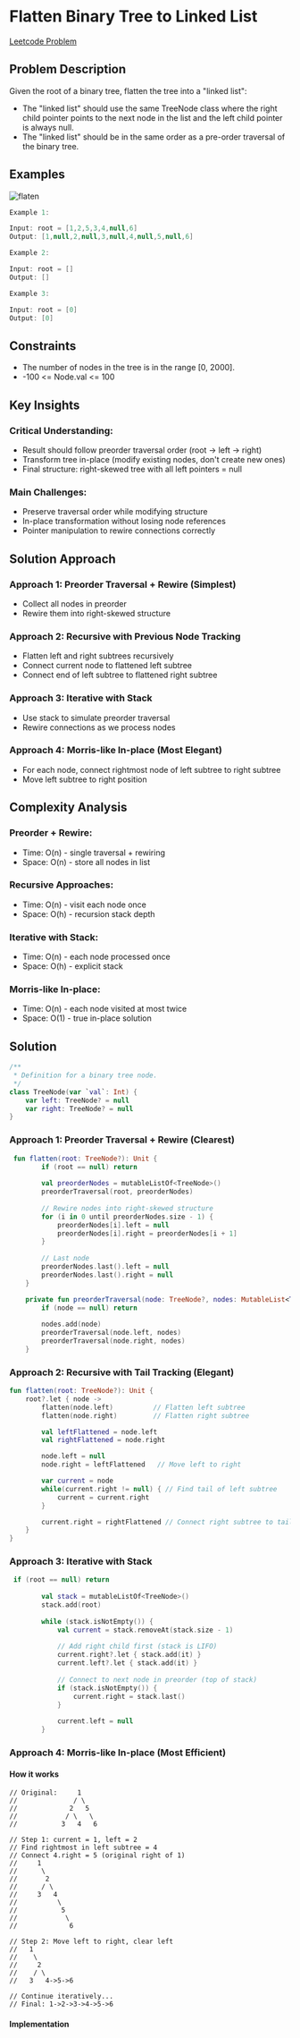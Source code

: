 # Flatten Binary Tree to Linked List
[Leetcode Problem](https://leetcode.com/problems/flatten-binary-tree-to-linked-list/description/)

## Problem Description
Given the root of a binary tree, flatten the tree into a "linked list":
- The "linked list" should use the same TreeNode class where the right child pointer points to the next node in the list and the left child pointer is always null.
- The "linked list" should be in the same order as a pre-order traversal of the binary tree.


## Examples

![flaten](https://github.com/user-attachments/assets/5942fb59-c845-4755-87bd-1085ba874ecd)

```kotlin
Example 1:

Input: root = [1,2,5,3,4,null,6]
Output: [1,null,2,null,3,null,4,null,5,null,6]

Example 2:

Input: root = []
Output: []

Example 3:

Input: root = [0]
Output: [0]


```

## Constraints
- The number of nodes in the tree is in the range [0, 2000].
- -100 <= Node.val <= 100

## Key Insights

### Critical Understanding:
- Result should follow preorder traversal order (root → left → right)
- Transform tree in-place (modify existing nodes, don't create new ones)
- Final structure: right-skewed tree with all left pointers = null

### Main Challenges:
- Preserve traversal order while modifying structure
- In-place transformation without losing node references
- Pointer manipulation to rewire connections correctly

## Solution Approach
### Approach 1: Preorder Traversal + Rewire (Simplest)
- Collect all nodes in preorder
- Rewire them into right-skewed structure

### Approach 2: Recursive with Previous Node Tracking
- Flatten left and right subtrees recursively
- Connect current node to flattened left subtree
- Connect end of left subtree to flattened right subtree

### Approach 3: Iterative with Stack
- Use stack to simulate preorder traversal
- Rewire connections as we process nodes

### Approach 4: Morris-like In-place (Most Elegant)
- For each node, connect rightmost node of left subtree to right subtree
- Move left subtree to right position

## Complexity Analysis
### Preorder + Rewire:
- Time: O(n) - single traversal + rewiring
- Space: O(n) - store all nodes in list

### Recursive Approaches:
- Time: O(n) - visit each node once
- Space: O(h) - recursion stack depth

### Iterative with Stack:
- Time: O(n) - each node processed once
- Space: O(h) - explicit stack

### Morris-like In-place:
- Time: O(n) - each node visited at most twice
- Space: O(1) - true in-place solution

## Solution

```kotlin
/**
 * Definition for a binary tree node.
 */
class TreeNode(var `val`: Int) {
    var left: TreeNode? = null
    var right: TreeNode? = null
}
```

### Approach 1: Preorder Traversal + Rewire (Clearest)

```kotlin
 fun flatten(root: TreeNode?): Unit {
        if (root == null) return
        
        val preorderNodes = mutableListOf<TreeNode>()
        preorderTraversal(root, preorderNodes)
        
        // Rewire nodes into right-skewed structure
        for (i in 0 until preorderNodes.size - 1) {
            preorderNodes[i].left = null
            preorderNodes[i].right = preorderNodes[i + 1]
        }
        
        // Last node
        preorderNodes.last().left = null
        preorderNodes.last().right = null
    }

    private fun preorderTraversal(node: TreeNode?, nodes: MutableList<TreeNode>) {
        if (node == null) return
        
        nodes.add(node)
        preorderTraversal(node.left, nodes)
        preorderTraversal(node.right, nodes)
    }

```

### Approach 2: Recursive with Tail Tracking (Elegant)

```kotlin
fun flatten(root: TreeNode?): Unit {
    root?.let { node ->
        flatten(node.left)          // Flatten left subtree
        flatten(node.right)         // Flatten right subtree

        val leftFlattened = node.left
        val rightFlattened = node.right

        node.left = null
        node.right = leftFlattened   // Move left to right

        var current = node
        while(current.right != null) { // Find tail of left subtree
            current = current.right
        }

        current.right = rightFlattened // Connect right subtree to tail
    }
}
```


### Approach 3: Iterative with Stack

```kotlin
 if (root == null) return
        
        val stack = mutableListOf<TreeNode>()
        stack.add(root)
        
        while (stack.isNotEmpty()) {
            val current = stack.removeAt(stack.size - 1)
            
            // Add right child first (stack is LIFO)
            current.right?.let { stack.add(it) }
            current.left?.let { stack.add(it) }
            
            // Connect to next node in preorder (top of stack)
            if (stack.isNotEmpty()) {
                current.right = stack.last()
            }
            
            current.left = null
        }
```


### Approach 4: Morris-like In-place (Most Efficient)

#### How it works

```
// Original:     1
//              / \
//             2   5
//            / \   \
//           3   4   6

// Step 1: current = 1, left = 2
// Find rightmost in left subtree = 4
// Connect 4.right = 5 (original right of 1)
//     1
//      \
//       2
//      / \
//     3   4
//          \
//           5
//            \
//             6

// Step 2: Move left to right, clear left
//   1
//    \
//     2
//    / \
//   3   4->5->6

// Continue iteratively...
// Final: 1->2->3->4->5->6
```

#### Implementation

